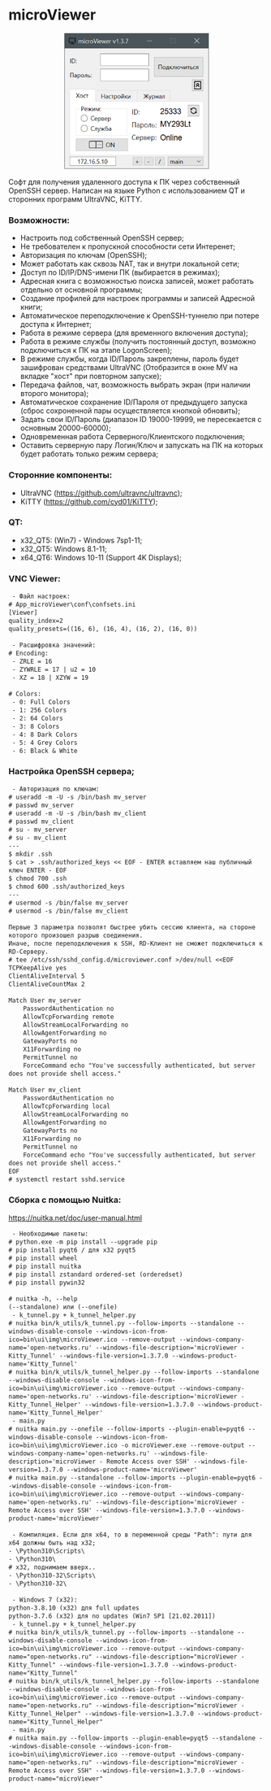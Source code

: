# microViewer
<p align="center">
  <img width="285" height="267" src="https://github.com/isMTv/microViewer/blob/main/screens/mv_main.png">
</p>

Софт для получения удаленного доступа к ПК через собственный OpenSSH сервер. Написан на языке Python с использованием QT и сторонних программ UltraVNC, KiTTY.

### Возможности:
* Настроить под собственный OpenSSH сервер;
* Не требователен к пропускной способности сети Интеренет;
* Авторизация по ключам (OpenSSH);
* Может работать как сквозь NAT, так и внутри локальной сети;
* Доступ по ID/IP/DNS-имени ПК (выбирается в режимах);
* Адресная книга с возможностью поиска записей, может работать отдельно от основной программы;
* Создание профилей для настроек программы и записей Адресной книги;
* Автоматическое переподключение к OpenSSH-туннелю при потере доступа к Интернет;
* Работа в режиме сервера (для временного включения доступа);
* Работа в режиме службы (получить постоянный доступ, возможно подключиться к ПК на этапе LogonScreen);
* В режиме службы, когда ID/Пароль закреплены, пароль будет зашифрован средствами UltraVNC (Отобразится в окне MV на вкладке "хост" при повторном запуске);
* Передача файлов, чат, возможность выбрать экран (при наличии второго монитора);
* Автоматическое cохранение ID/Пароля от предыдущего запуска (сброс сохроненной пары осуществляется кнопкой обновить);
* Задать свои ID/Пароль (диапазон ID 19000-19999, не пересекается с основным 20000-60000);
* Одновременная работа Серверного/Клиентского подключения;
* Оставить серверную пару Логин/Ключ и запускать на ПК на которых будет работать только режим сервера;

### Сторонние компоненты:
* UltraVNC (https://github.com/ultravnc/ultravnc);
* KiTTY (https://github.com/cyd01/KiTTY);

### QT:
* x32_QT5: (Win7) - Windows 7sp1-11;
* x32_QT5: Windows 8.1-11;
* x64_QT6: Windows 10-11 (Support 4K Displays);


### VNC Viewer:
```
 - Файл настроек:
# App_microViewer\conf\confsets.ini
[Viewer]
quality_index=2
quality_presets=((16, 6), (16, 4), (16, 2), (16, 0))

 - Расшифровка значений:
# Encoding:
 - ZRLE = 16
 - ZYWRLE = 17 | u2 = 10
 - XZ = 18 | XZYW = 19

# Colors:
 - 0: Full Colors
 - 1: 256 Colors
 - 2: 64 Colors
 - 3: 8 Colors
 - 4: 8 Dark Colors
 - 5: 4 Grey Colors
 - 6: Black & White
 ```

### Настройка OpenSSH сервера;
```
 - Авторизация по ключам:
# useradd -m -U -s /bin/bash mv_server
# passwd mv_server
# useradd -m -U -s /bin/bash mv_client
# passwd mv_client
# su - mv_server
# su - mv_client
---
$ mkdir .ssh
$ cat > .ssh/authorized_keys << EOF - ENTER вставляем наш публичный ключ ENTER - EOF
$ chmod 700 .ssh
$ chmod 600 .ssh/authorized_keys
---
# usermod -s /bin/false mv_server
# usermod -s /bin/false mv_client

Первые 3 параметра позволят быстрее убить сессию клиента, на стороне которого произошел разрыв соединения.
Иначе, после переподключения к SSH, RD-Клиент не сможет подключиться к RD-Cерверу.
# tee /etc/ssh/sshd_config.d/microviewer.conf >/dev/null <<EOF
TCPKeepAlive yes
ClientAliveInterval 5
ClientAliveCountMax 2

Match User mv_server
    PasswordAuthentication no
    AllowTcpForwarding remote
    AllowStreamLocalForwarding no
    AllowAgentForwarding no
    GatewayPorts no
    X11Forwarding no
    PermitTunnel no
    ForceCommand echo "You've successfully authenticated, but server does not provide shell access."

Match User mv_client
    PasswordAuthentication no
    AllowTcpForwarding local
    AllowStreamLocalForwarding no
    AllowAgentForwarding no
    GatewayPorts no
    X11Forwarding no
    PermitTunnel no
    ForceCommand echo "You've successfully authenticated, but server does not provide shell access."
EOF
# systemctl restart sshd.service
```

### Сборка с помощью Nuitka:
https://nuitka.net/doc/user-manual.html
```
 - Необходимые пакеты:
# python.exe -m pip install --upgrade pip
# pip install pyqt6 / для x32 pyqt5
# pip install wheel
# pip install nuitka
# pip install zstandard ordered-set (orderedset)
# pip install pywin32

# nuitka -h, --help
(--standalone) или (--onefile)
 - k_tunnel.py + k_tunnel_helper.py
# nuitka bin/k_utils/k_tunnel.py --follow-imports --standalone --windows-disable-console --windows-icon-from-ico=bin\ui\img\microViewer.ico --remove-output --windows-company-name='open-networks.ru' --windows-file-description='microViewer - Kitty_Tunnel' --windows-file-version=1.3.7.0 --windows-product-name='Kitty_Tunnel'
# nuitka bin/k_utils/k_tunnel_helper.py --follow-imports --standalone --windows-disable-console --windows-icon-from-ico=bin\ui\img\microViewer.ico --remove-output --windows-company-name='open-networks.ru' --windows-file-description='microViewer - Kitty_Tunnel_Helper' --windows-file-version=1.3.7.0 --windows-product-name='Kitty_Tunnel_Helper'
 - main.py
# nuitka main.py --onefile --follow-imports --plugin-enable=pyqt6 --windows-disable-console --windows-icon-from-ico=bin\ui\img\microViewer.ico -o microViewer.exe --remove-output --windows-company-name='open-networks.ru' --windows-file-description='microViewer - Remote Access over SSH' --windows-file-version=1.3.7.0 --windows-product-name='microViewer'
# nuitka main.py --standalone --follow-imports --plugin-enable=pyqt6 --windows-disable-console --windows-icon-from-ico=bin\ui\img\microViewer.ico --remove-output --windows-company-name='open-networks.ru' --windows-file-description='microViewer - Remote Access over SSH' --windows-file-version=1.3.7.0 --windows-product-name='microViewer'

 - Компиляция. Если для x64, то в переменной среды "Path": пути для x64 должны быть над x32;
- \Python310\Scripts\
- \Python310\
# x32, поднимаем вверх..
- \Python310-32\Scripts\
- \Python310-32\

 - Windows 7 (x32):
python-3.8.10 (x32) для full updates
python-3.7.6 (x32) для no updates (Win7 SP1 [21.02.2011])
 - k_tunnel.py + k_tunnel_helper.py
# nuitka bin/k_utils/k_tunnel.py --follow-imports --standalone --windows-disable-console --windows-icon-from-ico=bin\ui\img\microViewer.ico --remove-output --windows-company-name="open-networks.ru" --windows-file-description="microViewer - Kitty_Tunnel" --windows-file-version=1.3.7.0 --windows-product-name="Kitty_Tunnel"
# nuitka bin/k_utils/k_tunnel_helper.py --follow-imports --standalone --windows-disable-console --windows-icon-from-ico=bin\ui\img\microViewer.ico --remove-output --windows-company-name="open-networks.ru" --windows-file-description="microViewer - Kitty_Tunnel_Helper" --windows-file-version=1.3.7.0 --windows-product-name="Kitty_Tunnel_Helper"
 - main.py
# nuitka main.py --follow-imports --plugin-enable=pyqt5 --standalone --windows-disable-console --windows-icon-from-ico=bin\ui\img\microViewer.ico --remove-output --windows-company-name="open-networks.ru" --windows-file-description="microViewer - Remote Access over SSH" --windows-file-version=1.3.7.0 --windows-product-name="microViewer"
```
